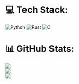 

# 💻 Tech Stack:
![Python](https://img.shields.io/badge/python-3670A0?style=plastic&logo=python&logoColor=ffdd54) ![Rust](https://img.shields.io/badge/rust-%23000000.svg?style=plastic&logo=rust&logoColor=white) ![C](https://img.shields.io/badge/c-%2300599C.svg?style=plastic&logo=c&logoColor=white)
# 📊 GitHub Stats:
![](https://github-readme-stats.vercel.app/api?username=javadifa&theme=tokyonight&hide_border=false&include_all_commits=true&count_private=false)<br/>
![](https://github-readme-streak-stats.herokuapp.com/?user=javadifa&theme=tokyonight&hide_border=false)<br/>
![](https://github-readme-stats.vercel.app/api/top-langs/?username=javadifa&theme=tokyonight&hide_border=false&include_all_commits=true&count_private=false&layout=compact)

<!-- Proudly created with GPRM ( https://gprm.itsvg.in ) -->

